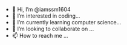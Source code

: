 - 👋 Hi, I’m @iamssm1604
- 👀 I’m interested in coding...
- 🌱 I’m currently learning computer science...
- 💞️ I’m looking to collaborate on ...
- 📫 How to reach me ...

<!---
iamssm1604/iamssm1604 is a ✨ special ✨ repository because its `README.md` (this file) appears on your GitHub profile.
You can click the Preview link to take a look at your changes.
--->
